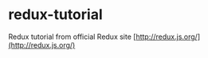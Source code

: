 # redux-tutorial
Redux tutorial from official Redux site [http://redux.js.org/](http://redux.js.org/)

